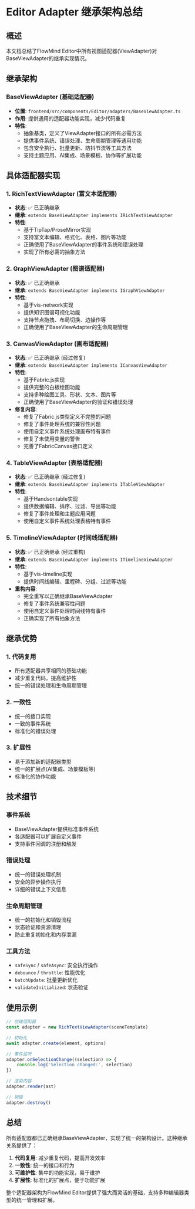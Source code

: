 # Editor Adapter 继承架构总结

## 概述

本文档总结了FlowMind Editor中所有视图适配器(ViewAdapter)对BaseViewAdapter的继承实现情况。

## 继承架构

### BaseViewAdapter (基础适配器)
- **位置**: `frontend/src/components/Editor/adapters/BaseViewAdapter.ts`
- **作用**: 提供通用的适配器功能实现，减少代码重复
- **特性**:
  - 抽象基类，定义了ViewAdapter接口的所有必需方法
  - 提供事件系统、错误处理、生命周期管理等通用功能
  - 包含安全执行、批量更新、防抖节流等工具方法
  - 支持主题应用、AI集成、场景模板、协作等扩展功能

## 具体适配器实现

### 1. RichTextViewAdapter (富文本适配器)
- **状态**: ✅ 已正确继承
- **继承**: `extends BaseViewAdapter implements IRichTextViewAdapter`
- **特性**:
  - 基于TipTap/ProseMirror实现
  - 支持富文本编辑、格式化、表格、图片等功能
  - 正确使用了BaseViewAdapter的事件系统和错误处理
  - 实现了所有必需的抽象方法

### 2. GraphViewAdapter (图谱适配器)
- **状态**: ✅ 已正确继承
- **继承**: `extends BaseViewAdapter implements IGraphViewAdapter`
- **特性**:
  - 基于vis-network实现
  - 提供知识图谱可视化功能
  - 支持节点拖拽、布局切换、边操作等
  - 正确使用了BaseViewAdapter的生命周期管理

### 3. CanvasViewAdapter (画布适配器)
- **状态**: ✅ 已正确继承 (经过修复)
- **继承**: `extends BaseViewAdapter implements ICanvasViewAdapter`
- **特性**:
  - 基于Fabric.js实现
  - 提供完整的白板绘图功能
  - 支持多种绘图工具、形状、文本、图片等
  - 正确使用了BaseViewAdapter的验证和错误处理
- **修复内容**:
  - 修复了Fabric.js类型定义不完整的问题
  - 修复了事件处理系统的兼容性问题
  - 使用自定义事件系统处理画布特有事件
  - 修复了未使用变量的警告
  - 完善了FabricCanvas接口定义

### 4. TableViewAdapter (表格适配器)
- **状态**: ✅ 已正确继承 (经过修复)
- **继承**: `extends BaseViewAdapter implements ITableViewAdapter`
- **特性**:
  - 基于Handsontable实现
  - 提供数据编辑、排序、过滤、导出等功能
  - 修复了事件处理和主题应用问题
  - 使用自定义事件系统处理表格特有事件

### 5. TimelineViewAdapter (时间线适配器)
- **状态**: ✅ 已正确继承 (经过重构)
- **继承**: `extends BaseViewAdapter implements ITimelineViewAdapter`
- **特性**:
  - 基于vis-timeline实现
  - 提供时间线编辑、里程碑、分组、过滤等功能
- **重构内容**:
  - 完全重写以正确继承BaseViewAdapter
  - 修复了事件系统兼容性问题
  - 使用自定义事件处理时间线特有事件
  - 正确实现了所有抽象方法

## 继承优势

### 1. 代码复用
- 所有适配器共享相同的基础功能
- 减少重复代码，提高维护性
- 统一的错误处理和生命周期管理

### 2. 一致性
- 统一的接口实现
- 一致的事件系统
- 标准化的错误处理

### 3. 扩展性
- 易于添加新的适配器类型
- 统一的扩展点(AI集成、场景模板等)
- 标准化的协作功能

## 技术细节

### 事件系统
- BaseViewAdapter提供标准事件系统
- 各适配器可以扩展自定义事件
- 支持事件回调的注册和触发

### 错误处理
- 统一的错误处理机制
- 安全的异步操作执行
- 详细的错误上下文信息

### 生命周期管理
- 统一的初始化和销毁流程
- 状态验证和资源清理
- 防止重复初始化和内存泄漏

### 工具方法
- `safeSync` / `safeAsync`: 安全执行操作
- `debounce` / `throttle`: 性能优化
- `batchUpdate`: 批量更新优化
- `validateInitialized`: 状态验证

## 使用示例

```typescript
// 创建适配器
const adapter = new RichTextViewAdapter(sceneTemplate)

// 初始化
await adapter.create(element, options)

// 事件监听
adapter.onSelectionChange((selection) => {
    console.log('Selection changed:', selection)
})

// 渲染内容
adapter.render(ast)

// 销毁
adapter.destroy()
```

## 总结

所有适配器都已正确继承BaseViewAdapter，实现了统一的架构设计。这种继承关系提供了：

1. **代码复用**: 减少重复代码，提高开发效率
2. **一致性**: 统一的接口和行为
3. **可维护性**: 集中的功能实现，易于维护
4. **扩展性**: 标准化的扩展点，便于功能扩展

整个适配器架构为FlowMind Editor提供了强大而灵活的基础，支持多种编辑器类型的统一管理和扩展。 